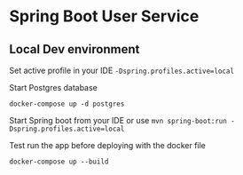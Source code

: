 # Spring Boot User Service

## Local Dev environment
Set active profile in your IDE `-Dspring.profiles.active=local`

Start Postgres database
```
docker-compose up -d postgres
```

Start Spring boot from your IDE or use `mvn spring-boot:run -Dspring.profiles.active=local`

Test run the app before deploying with the docker file
```
docker-compose up --build
```